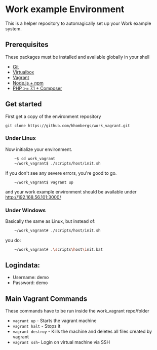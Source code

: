 # Work example Environment
This is a helper repository to automagically set up your Work example system.


## Prerequisites
These packages must be installed and available globally in your shell

- [Git](https://git-scm.com/book/en/v2/Getting-Started-Installing-Git)
- [Virtualbox](https://www.virtualbox.org/manual/ch02.html)
- [Vagrant](http://docs.vagrantup.com/v2/installation/)
- [Node.js + npm](https://docs.npmjs.com/getting-started/installing-node)
- [PHP >= 7.1 + Composer](https://getcomposer.org/doc/00-intro.md)


## Get started
First get a copy of the environment repository
```
git clone https://github.com/hhombergs/work_vagrant.git
```
### Under Linux
Now initialize your environment.
```bash
    ~$ cd work_vagrant
    ~/work_vagrant$ ./scripts/host/init.sh
```
If you don't see any severe errors, you're good to go.
```
    ~/work_vagrant$ vagrant up
```
and your work example environment should be available under  <http://192.168.56.101:3000/>

### Under Windows
Basically the same as Linux, but instead of:
```bash
    ~/work_vagrant# ./scripts/host/init.sh
```
you do:
```bash
    ~/work_vagrant# .\scripts\host\init.bat
```

## Logindata:
- Username: demo
- Password: demo

## Main Vagrant Commands

These commands have to be run inside the work_vagrant repo/folder

- `vagrant up` - Starts the vagrant machine
- `vagrant halt` - Stops it
- `vagrant destroy` - Kills the machine and deletes all files created by vagrant
- `vagrant ssh`- Login on virtual machine via SSH
